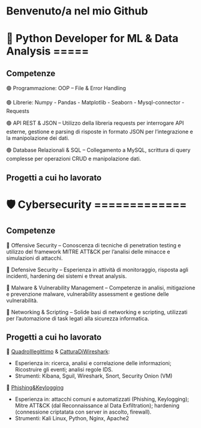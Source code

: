 # Benvenuto/a nel mio Github

# 🐍 Python Developer for ML & Data Analysis =====

## Competenze
🟢 Programmazione: OOP – File & Error Handling

🟢 Librerie: Numpy - Pandas - Matplotlib - Seaborn - Mysql-connector - Requests

🟢 API REST & JSON – Utilizzo della libreria requests per interrogare API esterne, gestione e parsing di risposte in formato JSON per l’integrazione e la manipolazione dei dati.

🟢 Database Relazionali & SQL – Collegamento a MySQL, scrittura di query complesse per operazioni CRUD e manipolazione dati.

## Progetti a cui ho lavorato

# 🛡️ Cybersecurity =============

## Competenze

🔵 Offensive Security – Conoscenza di tecniche di penetration testing e utilizzo del framework MITRE ATT&CK per l’analisi delle minacce e simulazioni di attacchi.

🔵 Defensive Security – Esperienza in attività di monitoraggio, risposta agli incidenti, hardening dei sistemi e threat analysis.

🔵 Malware & Vulnerability Management – Competenze in analisi, mitigazione e prevenzione malware, vulnerability assessment e gestione delle vulnerabilità.

🔵 Networking & Scripting – Solide basi di networking e scripting, utilizzati per l’automazione di task legati alla sicurezza informatica.

## Progetti a cui ho lavorato

🔵 [QuadroIllegittimo](https://github.com/filippogiorgiorondo/QuadroIllegittimo) & [CatturaDiWireshark](https://github.com/filippogiorgiorondo/CatturaDiWireshark):
- Esperienza in: ricerca, analisi e correlazione delle informazioni; Ricostruire gli eventi;
analisi regole IDS.
- Strumenti: Kibana, Sguil, Wireshark, Snort, Security Onion (VM)

🔵 [Phishing&Keylogging](https://github.com/filippogiorgiorondo/Phishing-Keylogging)
- Esperienza in: attacchi comuni e automatizzati (Phishing, Keylogging); Mitre
ATT&CK (dal Reconnaissance al Data Exfiltration); hardening (connessione
criptatata con server in ascolto, firewall).
- Strumenti: Kali Linux, Python, Nginx,
Apache2
